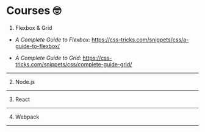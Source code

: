 # **Courses** 🤓

1. Flexbox & Grid

* _A Complete Guide to Flexbox:_ https://css-tricks.com/snippets/css/a-guide-to-flexbox/

* _A Complete Guide to Grid:_ https://css-tricks.com/snippets/css/complete-guide-grid/

***

2. Node.js

***

3. React 

***

4. Webpack

***